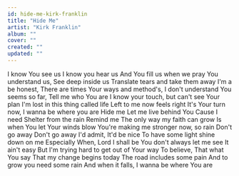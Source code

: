 ```yaml
---
id: hide-me-kirk-franklin
title: "Hide Me"
artist: "Kirk Franklin"
album: ""
cover: ""
created: ""
updated: ""
---
```


I know You see us
I know you hear us
And You fill us when we pray
You understand us, See deep inside us
Translate tears and take them away
I'm a be honest, There are times
Your ways and method's, I don't understand
You seems so far, Tell me who You are
I know your touch, but can't see Your plan
I'm lost in this thing called life
Left to me now feels right
It's Your turn now, I wanna be where you are
Hide me
Let me live behind You
Cause I need
Shelter from the rain
Remind me
The only way my faith can grow
Is when You let Your winds blow
You're making me stronger now, so rain
Don't go away
Don't go away
I'd admit, It'd be nice
To have some light shine down on me
Especially When, Lord I shall be
You don't always let me see
It ain't easy
But I'm trying hard to get out of Your way
To believe, That what You say
That my change begins today
The road includes some pain
And to grow you need some rain
And when it falls, I wanna be where You are